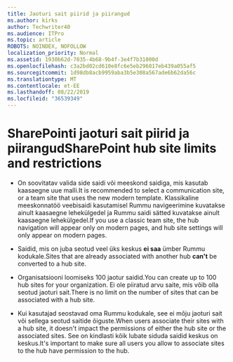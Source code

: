 ```yaml
---
title: Jaoturi sait piirid ja piirangud
ms.author: kirks
author: Techwriter40
ms.audience: ITPro
ms.topic: article
ROBOTS: NOINDEX, NOFOLLOW
localization_priority: Normal
ms.assetid: 1930b62d-7035-4b68-9b4f-3e4f7b31000d
ms.openlocfilehash: c3a2bd02cd610e8fc6e5eb296817eb439a055af5
ms.sourcegitcommit: 1d98db8acb9959aba3b5e308a567ade6b62da56c
ms.translationtype: MT
ms.contentlocale: et-EE
ms.lasthandoff: 08/22/2019
ms.locfileid: "36539349"
---
```

# <a name="sharepoint-hub-site-limits-and-restrictions"></a><span data-ttu-id="8b050-102">SharePointi jaoturi sait piirid ja piirangud</span><span class="sxs-lookup"><span data-stu-id="8b050-102">SharePoint hub site limits and restrictions</span></span>

- <span data-ttu-id="8b050-103">On soovitatav valida side saidi või meeskond saidiga, mis kasutab kaasaegne uue malli.</span><span class="sxs-lookup"><span data-stu-id="8b050-103">It is recommended to select a communication site, or a team site that uses the new modern template.</span></span> <span data-ttu-id="8b050-104">Klassikaline meeskonnatöö veebisaidi kasutamisel Rummu navigeerimine kuvatakse ainult kaasaegne lehekülgedel ja Rummu saidi sätted kuvatakse ainult kaasaegne lehekülgedel.</span><span class="sxs-lookup"><span data-stu-id="8b050-104">If you use a classic team site, the hub navigation will appear only on modern pages, and hub site settings will only appear on modern pages.</span></span>

- <span data-ttu-id="8b050-105">Saidid, mis on juba seotud veel üks keskus **ei saa** ümber Rummu kodukale.</span><span class="sxs-lookup"><span data-stu-id="8b050-105">Sites that are already associated with another hub **can't** be converted to a hub site.</span></span> 

- <span data-ttu-id="8b050-106">Organisatsiooni loomiseks 100 jaotur saidid.</span><span class="sxs-lookup"><span data-stu-id="8b050-106">You can create up to 100 hub sites for your organization.</span></span> <span data-ttu-id="8b050-107">Ei ole piiratud arvu saite, mis võib olla seotud jaoturi sait.</span><span class="sxs-lookup"><span data-stu-id="8b050-107">There is no limit on the number of sites that can be associated with a hub site.</span></span>

- <span data-ttu-id="8b050-108">Kui kasutajad seostavad oma Rummu kodukale, see ei mõju jaoturi sait või sellega seotud saitide õiguste.</span><span class="sxs-lookup"><span data-stu-id="8b050-108">When users associate their sites with a hub site, it doesn't impact the permissions of either the hub site or the associated sites.</span></span> <span data-ttu-id="8b050-109">See on kindlasti kõik lubate siduda saidid keskus on keskus.</span><span class="sxs-lookup"><span data-stu-id="8b050-109">It's important to make sure all users you allow to associate sites to the hub have permission to the hub.</span></span>



